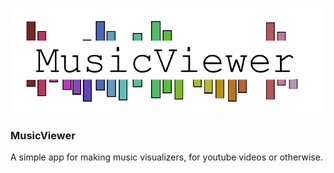 ![logo](Assets/logo_wide.png)

### MusicViewer

A simple app for making music visualizers, for youtube videos or otherwise.
